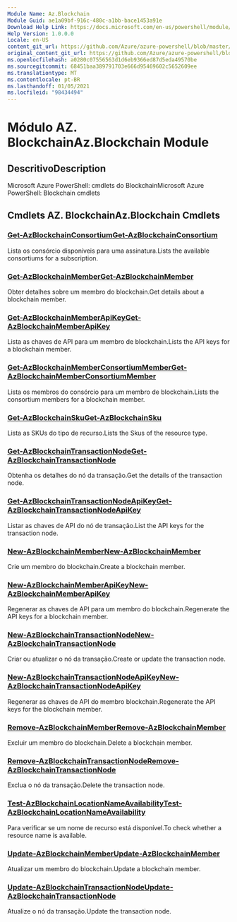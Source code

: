 ```yaml
---
Module Name: Az.Blockchain
Module Guid: ae1a09bf-916c-480c-a1bb-bace1453a91e
Download Help Link: https://docs.microsoft.com/en-us/powershell/module/az.blockchain
Help Version: 1.0.0.0
Locale: en-US
content_git_url: https://github.com/Azure/azure-powershell/blob/master/src/Blockchain/help/Az.Blockchain.md
original_content_git_url: https://github.com/Azure/azure-powershell/blob/master/src/Blockchain/help/Az.Blockchain.md
ms.openlocfilehash: a0280c07556563d1d6eb9366ed87d5eda49570be
ms.sourcegitcommit: 68451baa389791703e666d95469602c5652609ee
ms.translationtype: MT
ms.contentlocale: pt-BR
ms.lasthandoff: 01/05/2021
ms.locfileid: "98434494"
---
```

# <span data-ttu-id="a20f3-101">Módulo AZ. Blockchain</span><span class="sxs-lookup"><span data-stu-id="a20f3-101">Az.Blockchain Module</span></span>
## <span data-ttu-id="a20f3-102">Descritivo</span><span class="sxs-lookup"><span data-stu-id="a20f3-102">Description</span></span>
<span data-ttu-id="a20f3-103">Microsoft Azure PowerShell: cmdlets do Blockchain</span><span class="sxs-lookup"><span data-stu-id="a20f3-103">Microsoft Azure PowerShell: Blockchain cmdlets</span></span>

## <span data-ttu-id="a20f3-104">Cmdlets AZ. Blockchain</span><span class="sxs-lookup"><span data-stu-id="a20f3-104">Az.Blockchain Cmdlets</span></span>
### [<span data-ttu-id="a20f3-105">Get-AzBlockchainConsortium</span><span class="sxs-lookup"><span data-stu-id="a20f3-105">Get-AzBlockchainConsortium</span></span>](Get-AzBlockchainConsortium.md)
<span data-ttu-id="a20f3-106">Lista os consórcio disponíveis para uma assinatura.</span><span class="sxs-lookup"><span data-stu-id="a20f3-106">Lists the available consortiums for a subscription.</span></span>

### [<span data-ttu-id="a20f3-107">Get-AzBlockchainMember</span><span class="sxs-lookup"><span data-stu-id="a20f3-107">Get-AzBlockchainMember</span></span>](Get-AzBlockchainMember.md)
<span data-ttu-id="a20f3-108">Obter detalhes sobre um membro do blockchain.</span><span class="sxs-lookup"><span data-stu-id="a20f3-108">Get details about a blockchain member.</span></span>

### [<span data-ttu-id="a20f3-109">Get-AzBlockchainMemberApiKey</span><span class="sxs-lookup"><span data-stu-id="a20f3-109">Get-AzBlockchainMemberApiKey</span></span>](Get-AzBlockchainMemberApiKey.md)
<span data-ttu-id="a20f3-110">Lista as chaves de API para um membro de blockchain.</span><span class="sxs-lookup"><span data-stu-id="a20f3-110">Lists the API keys for a blockchain member.</span></span>

### [<span data-ttu-id="a20f3-111">Get-AzBlockchainMemberConsortiumMember</span><span class="sxs-lookup"><span data-stu-id="a20f3-111">Get-AzBlockchainMemberConsortiumMember</span></span>](Get-AzBlockchainMemberConsortiumMember.md)
<span data-ttu-id="a20f3-112">Lista os membros do consórcio para um membro de blockchain.</span><span class="sxs-lookup"><span data-stu-id="a20f3-112">Lists the consortium members for a blockchain member.</span></span>

### [<span data-ttu-id="a20f3-113">Get-AzBlockchainSku</span><span class="sxs-lookup"><span data-stu-id="a20f3-113">Get-AzBlockchainSku</span></span>](Get-AzBlockchainSku.md)
<span data-ttu-id="a20f3-114">Lista as SKUs do tipo de recurso.</span><span class="sxs-lookup"><span data-stu-id="a20f3-114">Lists the Skus of the resource type.</span></span>

### [<span data-ttu-id="a20f3-115">Get-AzBlockchainTransactionNode</span><span class="sxs-lookup"><span data-stu-id="a20f3-115">Get-AzBlockchainTransactionNode</span></span>](Get-AzBlockchainTransactionNode.md)
<span data-ttu-id="a20f3-116">Obtenha os detalhes do nó da transação.</span><span class="sxs-lookup"><span data-stu-id="a20f3-116">Get the details of the transaction node.</span></span>

### [<span data-ttu-id="a20f3-117">Get-AzBlockchainTransactionNodeApiKey</span><span class="sxs-lookup"><span data-stu-id="a20f3-117">Get-AzBlockchainTransactionNodeApiKey</span></span>](Get-AzBlockchainTransactionNodeApiKey.md)
<span data-ttu-id="a20f3-118">Listar as chaves de API do nó de transação.</span><span class="sxs-lookup"><span data-stu-id="a20f3-118">List the API keys for the transaction node.</span></span>

### [<span data-ttu-id="a20f3-119">New-AzBlockchainMember</span><span class="sxs-lookup"><span data-stu-id="a20f3-119">New-AzBlockchainMember</span></span>](New-AzBlockchainMember.md)
<span data-ttu-id="a20f3-120">Crie um membro do blockchain.</span><span class="sxs-lookup"><span data-stu-id="a20f3-120">Create a blockchain member.</span></span>

### [<span data-ttu-id="a20f3-121">New-AzBlockchainMemberApiKey</span><span class="sxs-lookup"><span data-stu-id="a20f3-121">New-AzBlockchainMemberApiKey</span></span>](New-AzBlockchainMemberApiKey.md)
<span data-ttu-id="a20f3-122">Regenerar as chaves de API para um membro do blockchain.</span><span class="sxs-lookup"><span data-stu-id="a20f3-122">Regenerate the API keys for a blockchain member.</span></span>

### [<span data-ttu-id="a20f3-123">New-AzBlockchainTransactionNode</span><span class="sxs-lookup"><span data-stu-id="a20f3-123">New-AzBlockchainTransactionNode</span></span>](New-AzBlockchainTransactionNode.md)
<span data-ttu-id="a20f3-124">Criar ou atualizar o nó da transação.</span><span class="sxs-lookup"><span data-stu-id="a20f3-124">Create or update the transaction node.</span></span>

### [<span data-ttu-id="a20f3-125">New-AzBlockchainTransactionNodeApiKey</span><span class="sxs-lookup"><span data-stu-id="a20f3-125">New-AzBlockchainTransactionNodeApiKey</span></span>](New-AzBlockchainTransactionNodeApiKey.md)
<span data-ttu-id="a20f3-126">Regenerar as chaves de API do membro blockchain.</span><span class="sxs-lookup"><span data-stu-id="a20f3-126">Regenerate the API keys for the blockchain member.</span></span>

### [<span data-ttu-id="a20f3-127">Remove-AzBlockchainMember</span><span class="sxs-lookup"><span data-stu-id="a20f3-127">Remove-AzBlockchainMember</span></span>](Remove-AzBlockchainMember.md)
<span data-ttu-id="a20f3-128">Excluir um membro do blockchain.</span><span class="sxs-lookup"><span data-stu-id="a20f3-128">Delete a blockchain member.</span></span>

### [<span data-ttu-id="a20f3-129">Remove-AzBlockchainTransactionNode</span><span class="sxs-lookup"><span data-stu-id="a20f3-129">Remove-AzBlockchainTransactionNode</span></span>](Remove-AzBlockchainTransactionNode.md)
<span data-ttu-id="a20f3-130">Exclua o nó da transação.</span><span class="sxs-lookup"><span data-stu-id="a20f3-130">Delete the transaction node.</span></span>

### [<span data-ttu-id="a20f3-131">Test-AzBlockchainLocationNameAvailability</span><span class="sxs-lookup"><span data-stu-id="a20f3-131">Test-AzBlockchainLocationNameAvailability</span></span>](Test-AzBlockchainLocationNameAvailability.md)
<span data-ttu-id="a20f3-132">Para verificar se um nome de recurso está disponível.</span><span class="sxs-lookup"><span data-stu-id="a20f3-132">To check whether a resource name is available.</span></span>

### [<span data-ttu-id="a20f3-133">Update-AzBlockchainMember</span><span class="sxs-lookup"><span data-stu-id="a20f3-133">Update-AzBlockchainMember</span></span>](Update-AzBlockchainMember.md)
<span data-ttu-id="a20f3-134">Atualizar um membro do blockchain.</span><span class="sxs-lookup"><span data-stu-id="a20f3-134">Update a blockchain member.</span></span>

### [<span data-ttu-id="a20f3-135">Update-AzBlockchainTransactionNode</span><span class="sxs-lookup"><span data-stu-id="a20f3-135">Update-AzBlockchainTransactionNode</span></span>](Update-AzBlockchainTransactionNode.md)
<span data-ttu-id="a20f3-136">Atualize o nó da transação.</span><span class="sxs-lookup"><span data-stu-id="a20f3-136">Update the transaction node.</span></span>

